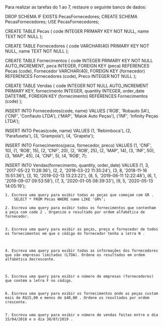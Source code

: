Para realizar as tarefas do 1 ao 7, restaure o seguinte banco de dados:

DROP SCHEMA IF EXISTS PecasFornecedores;
CREATE SCHEMA PecasFornecedores;
USE PecasFornecedores;

CREATE TABLE Pecas (
  code INTEGER PRIMARY KEY NOT NULL,
  name TEXT NOT NULL
);

CREATE TABLE Fornecedores (
  code VARCHAR(40) PRIMARY KEY NOT NULL,
  name TEXT NOT NULL
);

CREATE TABLE Fornecimentos (
  code INTEGER PRIMARY KEY NOT NULL AUTO_INCREMENT,
  peca INTEGER,
  FOREIGN KEY (peca) REFERENCES Pecas (code),
  Fornecedor VARCHAR(40),
  FOREIGN KEY (fornecedor) REFERENCES Fornecedores (code),
  Preco INTEGER NOT NULL
);

CREATE TABLE Vendas (
  code INTEGER NOT NULL AUTO_INCREMENT PRIMARY KEY,
  fornecimento INTEGER,
  quantity INTEGER,
  order_date DATETIME,
  FOREIGN KEY (fornecimento) REFERENCES Fornecimentos (code)
);

INSERT INTO Fornecedores(code, name)
  VALUES ('ROB', 'Robauto SA'),
    ('CNF', 'Confiauto LTDA'),
    ('MAP', 'Malok Auto Peças'),
    ('INF', 'Infinity Peças LTDA');

INSERT INTO Pecas(code, name)
  VALUES (1, 'Rebimboca'),
    (2, 'Parafuseta'),
    (3, 'Grampola'),
    (4, 'Grapeta');

INSERT INTO Fornecimentos(peca, fornecedor, preco)
  VALUES (1, 'CNF', 10),
    (1, 'ROB', 15),
    (2, 'CNF', 20),
    (2, 'ROB', 25),
    (2, 'MAP', 14),
    (3, 'INF', 50),
    (3, 'MAP', 45),
    (4, 'CNF', 5),
    (4, 'ROB', 7);

INSERT INTO Vendas(fornecimento, quantity, order_date)
  VALUES (1, 3, '2017-05-22 11:28:36'),
    (2, 2, '2018-03-22 11:35:24'),
    (3, 8, '2018-11-16 15:51:36'),
    (3, 10, '2019-02-13 13:23:22'),
    (8, 5, '2019-06-11 12:22:48'),
    (6, 1, '2019-09-07 09:53:58'),
    (7, 3, '2020-01-05 08:39:33'),
    (9, 5, '2020-05-13 14:05:19');
    
    
    1. Escreva uma query para exibir todas as peças que começam com GR .
    	SELECT * FROM Pecas	WHERE name LIKE 'GR%';
    
    2. Escreva uma query para exibir todos os fornecimentos que contenham a peça com code 2 . Organize o resultado por ordem alfabética de fornecedor.

    
    3. Escreva uma query para exibir as peças, preço e fornecedor de todos os fornecimentos em que o código do fornecedor tenha a letra N .


    
    4. Escreva uma query para exibir todas as informações dos fornecedores que são empresas limitadas (LTDA). Ordene os resultados em ordem alfabética decrescente.

    	
    
    5. Escreva uma query para exibir o número de empresas (fornecedores) que contém a letra F no código.
    	
    
    6. Escreva uma query para exibir os fornecimentos onde as peças custam mais de R$15,00 e menos de $40,00 . Ordene os resultados por ordem crescente.
    	
    
    7. Escreva uma query para exibir o número de vendas feitas entre o dia 15/04/2018 e o dia 30/07/2019 .
    	
    
